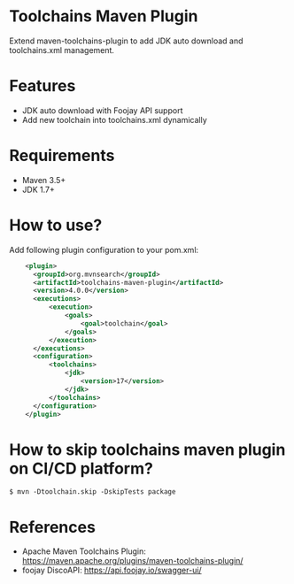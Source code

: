 Toolchains Maven Plugin
=========================

Extend maven-toolchains-plugin to add JDK auto download and toolchains.xml management.

# Features
                 
* JDK auto download with Foojay API support
* Add new toolchain into toolchains.xml dynamically
          
# Requirements

* Maven 3.5+
* JDK 1.7+

# How to use?

Add following plugin configuration to your pom.xml:   

```xml
    <plugin>
      <groupId>org.mvnsearch</groupId>
      <artifactId>toolchains-maven-plugin</artifactId>
      <version>4.0.0</version>
      <executions>
          <execution>
              <goals>
                  <goal>toolchain</goal>
              </goals>
          </execution>
      </executions>
      <configuration>
          <toolchains>
              <jdk>
                  <version>17</version>
              </jdk>
          </toolchains>
      </configuration>
    </plugin>
```
    
# How to skip toolchains maven plugin on CI/CD platform?

```
$ mvn -Dtoolchain.skip -DskipTests package
```

# References

* Apache Maven Toolchains Plugin: https://maven.apache.org/plugins/maven-toolchains-plugin/
* foojay DiscoAPI: https://api.foojay.io/swagger-ui/